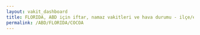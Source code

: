 ```yaml
---
layout: vakit_dashboard
title: FLORIDA, ABD için iftar, namaz vakitleri ve hava durumu - ilçe/eyalet seç
permalink: /ABD/FLORIDA/COCOA
---
```


<script type="text/javascript">
  var GLOBAL_COUNTRY = 'ABD';
  var GLOBAL_CITY = 'FLORIDA';
  var GLOBAL_STATE = 'COCOA';
  var lat = 72;
  var lon = 21;
</script>
